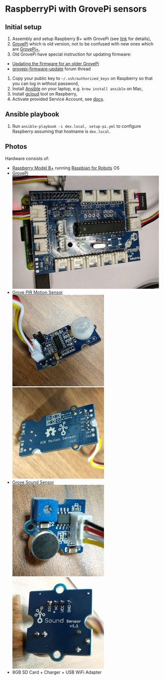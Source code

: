 # RaspberryPi with GrovePi sensors

## Initial setup

1. Assembly and setup Raspberry B+ with GrovePi (see [link](http://www.dexterindustries.com/GrovePi/get-started-with-the-grovepi/) for details),
1. [GrovePi](https://www.seeedstudio.com/item_detail.html?p_id=1672) which is old version, not to be confused with new ones which are [GrovePi+](https://www.seeedstudio.com/item_detail.html?p_id=2241),
1. Old GrovePi have special instruction for updating firmware:
  * [Updating the firmware for an older GrovePi](https://docs.google.com/document/d/1fe2uCjoLpAE6Vt2HS28n_dhSfbVXZ1p-PhG1aEvIQSM/edit)
  * [grovepi-firmware-update](http://www.dexterindustries.com/topic/grovepi-firmware-update-v1-2-2/page/2/#post-79976) forum thread
1. Copy your public key to `~/.ssh/authorized_keys` on Raspberry so that you can log in without password,
1. Install [Ansible](http://docs.ansible.com/ansible/index.html) on your laptop, e.g. `brew install ansible` on Mac,
1. Install [gcloud](https://cloud.google.com/sdk/docs/#linux) tool on Raspberry,
1. Activate provided Service Account, see [docs](https://cloud.google.com/sdk/gcloud/reference/auth/activate-service-account).

## Ansible playbook

1. Run `ansible-playbook -i dex.local, setup-pi.yml` to configure Raspberry assuming that hostname is `dex.local`.

## Photos

Hardware consists of:
* [Raspberry Model B+](https://www.raspberrypi.org/products/model-b-plus/) running [Raspbian for Robots](http://www.dexterindustries.com/raspberry-pi-robot-software/) OS
* [GrovePi](http://www.dexterindustries.com/grovepi/)  
![](.images/grovepi.jpg) 
* [Grove PIR Motion Sensor](http://www.seeedstudio.com/wiki/Grove_-_PIR_Motion_Sensor)  
![](.images/pir_motion_sensor_top.jpg) ![](.images/pir_motion_sensor_bottom.jpg)
* [Grove Sound Sensor](http://www.seeedstudio.com/wiki/Grove_-_Sound_Sensor)  
![](.images/sound_sensor_top.jpg) ![](.images/sound_sensor_bottom.jpg)
* 8GB SD Card + Charger + USB WiFi Adapter

